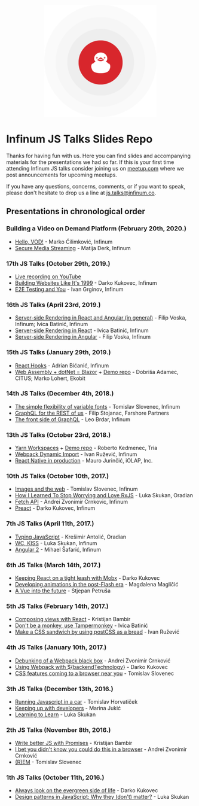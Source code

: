 <p align="center">
  <img width="300" src="_assets/ducky.png" />
  <h1>Infinum JS Talks Slides Repo</h1>
</p>

Thanks for having fun with us. Here you can find slides and accompanying materials
for the presentations we had so far. If this is your first time attending
Infinum JS talks consider joining us on
[meetup.com](https://www.meetup.com/Infinum-JS-Talks/) where we post announcements
for upcoming meetups.

If you have any questions, concerns, comments, or if you want to speak,
please don't hesitate to drop us a line at [js.talks@infinum.co](mailto:js.talks@infinum.co).

## Presentations in chronological order

### Building a Video on Demand Platform (February 20th, 2020.)
- [Hello, VOD!](talks-vod/hello-vod.pdf) - Marko Ćilimković, Infinum
- [Secure Media Streaming](talks-vod/secure-media-streaming.pdf) - Matija Derk, Infinum

### 17th JS Talks (October 29th, 2019.)
- [Live recording on YouTube](https://www.youtube.com/watch?v=Y7JBHniSV68)
- [Building Websites Like It's 1999](talks-17/web-dev-in-1999.pdf) - Darko Kukovec, Infinum
- [E2E Testing and You](talks-17/e2e-testing.pdf) - Ivan Grginov, Infinum

### 16th JS Talks (April 23rd, 2019.)
- [Server-side Rendering in React and Angular (in general)](talks-16/ssr-general.pdf) - Filip Voska, Infinum; Ivica Batinić, Infinum
- [Server-side Rendering in React](talks-16/ssr-react-next.pdf) - Ivica Batinić, Infinum
- [Server-side Rendering in Angular](talks-16/ssr-angular.pdf) - Filip Voska, Infinum

### 15th JS Talks (January 29th, 2019.)
- [React Hooks](talks-15/react-hooks.pdf) - Adrian Bićanić, Infinum
- [Web Assembly + dotNet = Blazor](talks-15/blazor.pdf) + [Demo repo](https://github.com/marko-lohert/BlazorVacation) - Dobriša Adamec, CITUS; Marko Lohert, Ekobit

### 14th JS Talks (December 4th, 2018.)
- [The simple flexibility of variable fonts](talks-14/the-simple-flexibility-of-variable-fonts.pdf) - Tomislav Slovenec, Infinum
- [GraphQL for the REST of us](talks-14/graphql-for-the-rest-of-us.pdf) - Filip Stojanac, Farshore Partners
- [The front side of GraphQL](talks-14/the-front-side-of-graphql.pdf) - Leo Brdar, Infinum

### 13th JS Talks (October 23rd, 2018.)
- [Yarn Workspaces](talks-13/yarn-workspaces.pdf) + [Demo repo](https://github.com/kedmenecr/infinum-talk) - Roberto Kedmenec, Tria
- [Webpack Dynamic Import](talks-13/webpack-dynamic-import.pdf) - Ivan Ružević, Infinum
- [React Native in production](talks-13/react-native-in-production.pdf) - Mauro Jurinčić, iOLAP, Inc.

### 10th JS Talks (October 10th, 2017.)
- [Images and the web](talks-10/images_and_the_web_tomislav_slovenec.pdf) - Tomislav Slovenec, Infinum
- [How I Learned To Stop Worrying and Love RxJS](talks-10/rxjs_luka_skukan.pdf) - Luka Skukan, Oradian
- [Fetch API](talks-10/fetch_andrei_zvonimir_crnkovic.pdf) - Andrei Zvonimir Crnkovic, Infinum
- [Preact](talks-10/preact_darko_kukovec.pdf) - Darko Kukovec, Infinum

### 7th JS Talks (April 11th, 2017.)

- [Typing JavaScript](talks-7/typing_javascript_kresimir_antolic.pdf) - Krešimir Antolić, Oradian
- [WC, KISS](talks-7/wc_kiss_luka_skukan.pdf) - Luka Skukan, Infinum
- [Angular 2](talks-7/angular_2_mihael_safaric.pdf) - Mihael Šafarić, Infinum

### 6th JS Talks (March 14th, 2017.)

- [Keeping React on a tight leash with Mobx](talks-6/keeping_react_on_a_tight_leash_with_mobx_darko_kukovec.pdf) - Darko Kukovec
- [Developing animations in the post-Flash era]() - Magdalena Magličić
- [A Vue into the future](talks-6/vue_js_stjepan_petrusa.pdf) - Stjepan Petruša

### 5th JS Talks (February 14th, 2017.)

- [Composing views with React](talks-5/composing_views_with_react_kristijan_bambir.pdf) - Kristijan Bambir
- [Don't be a monkey, use Tampermonkey]() - Ivica Batinić
- [Make a CSS sandwich by using postCSS as a bread](talks-5/postcss_ivan_ruzevic.pdf) - Ivan Ružević

### 4th JS Talks (January 10th, 2017.)

- [Debunking of a Webpack black box](talks-4/webpack_andrei_zvonimir_crnkovic.pdf) - Andrei Zvonimir Crnković
- [Using Webpack with ${backendTechnology}](talks-4/using_webpack_with_backend_darko_kukovec.pdf) - Darko Kukovec
- [CSS features coming to a browser near you]() - Tomislav Slovenec

### 3th JS Talks (December 13th, 2016.)

- [Running Javascript in a car]() - Tomislav Horvatiček
- [Keeping up with developers](talks-3/keeping_up_with_the_developers_marina_jukic.pdf) - Marina Jukić
- [Learning to Learn](talks-3/learning_to_learn_luka_skukan.pdf) - Luka Skukan

### 2th JS Talks (November 8th, 2016.)

- [Write better JS with Promises](talks-2/write_better_js_with_promises_kristijan_bambir.pdf) - Kristijan Bambir
- [I bet you didn't know you could do this in a browser](talks-2/bb8_andrei_zvonimir_crnkovic.pdf) - Andrei Zvonimir Crnković
- [(R)EM](talks-2/rem_tomislav_slovenec.pdf) - Tomislav Slovenec

### 1th JS Talks (October 11th, 2016.)

- [Always look on the evergreen side of life](talks-1/always_look_on_the_evergreen_side_of_life_darko_kukovec.pdf) - Darko Kukovec
- [Design patterns in JavaScript: Why they (don't) matter?](talks-1/patterns_luka_skukan.pdf) - Luka Skukan
